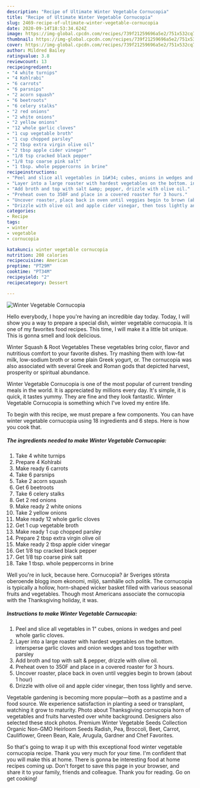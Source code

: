 ```yaml
---
description: "Recipe of Ultimate Winter Vegetable Cornucopia"
title: "Recipe of Ultimate Winter Vegetable Cornucopia"
slug: 2469-recipe-of-ultimate-winter-vegetable-cornucopia
date: 2020-09-14T18:53:34.624Z
image: https://img-global.cpcdn.com/recipes/739f21259696a5e2/751x532cq70/winter-vegetable-cornucopia-recipe-main-photo.jpg
thumbnail: https://img-global.cpcdn.com/recipes/739f21259696a5e2/751x532cq70/winter-vegetable-cornucopia-recipe-main-photo.jpg
cover: https://img-global.cpcdn.com/recipes/739f21259696a5e2/751x532cq70/winter-vegetable-cornucopia-recipe-main-photo.jpg
author: Mildred Bailey
ratingvalue: 3.8
reviewcount: 13
recipeingredient:
- "4 white turnips"
- "4 Kohlrabi"
- "6 carrots"
- "6 parsnips"
- "2 acorn squash"
- "6 beetroots"
- "6 celery stalks"
- "2 red onions"
- "2 white onions"
- "2 yellow onions"
- "12 whole garlic cloves"
- "1 cup vegetable broth"
- "1 cup chopped parsley"
- "2 tbsp extra virgin olive oil"
- "2 tbsp apple cider vinegar"
- "1/8 tsp cracked black pepper"
- "1/8 tsp coarse pink salt"
- "1 tbsp. whole peppercorns in brine"
recipeinstructions:
- "Peel and slice all vegetables in 1&#34; cubes, onions in wedges and peel whole garlic cloves."
- "Layer into a large roaster with hardest vegetables on the bottom. intersperse garlic cloves and onion wedges and toss together with parsley"
- "Add broth and top with salt &amp; pepper, drizzle with olive oil."
- "Preheat oven to 350F and place in a covered roaster for 3 hours."
- "Uncover roaster, place back in oven until veggies begin to brown (about 1 hour)"
- "Drizzle with olive oil and apple cider vinegar, then toss lightly and serve."
categories:
- Recipe
tags:
- winter
- vegetable
- cornucopia

katakunci: winter vegetable cornucopia 
nutrition: 208 calories
recipecuisine: American
preptime: "PT29M"
cooktime: "PT34M"
recipeyield: "2"
recipecategory: Dessert

---
```



![Winter Vegetable Cornucopia](https://img-global.cpcdn.com/recipes/739f21259696a5e2/751x532cq70/winter-vegetable-cornucopia-recipe-main-photo.jpg)

Hello everybody, I hope you're having an incredible day today. Today, I will show you a way to prepare a special dish, winter vegetable cornucopia. It is one of my favorites food recipes. This time, I will make it a little bit unique. This is gonna smell and look delicious.

Winter Squash &amp; Root Vegetables These vegetables bring color, flavor and nutritious comfort to your favorite dishes. Try mashing them with low-fat milk, low-sodium broth or some plain Greek yogurt, or. The cornucopia was also associated with several Greek and Roman gods that depicted harvest, prosperity or spiritual abundance.

Winter Vegetable Cornucopia is one of the most popular of current trending meals in the world. It is appreciated by millions every day. It's simple, it is quick, it tastes yummy. They are fine and they look fantastic. Winter Vegetable Cornucopia is something which I've loved my entire life.


To begin with this recipe, we must prepare a few components. You can have winter vegetable cornucopia using 18 ingredients and 6 steps. Here is how you cook that.

<!--inarticleads1-->

##### The ingredients needed to make Winter Vegetable Cornucopia:

1. Take 4 white turnips
1. Prepare 4 Kohlrabi
1. Make ready 6 carrots
1. Take 6 parsnips
1. Take 2 acorn squash
1. Get 6 beetroots
1. Take 6 celery stalks
1. Get 2 red onions
1. Make ready 2 white onions
1. Take 2 yellow onions
1. Make ready 12 whole garlic cloves
1. Get 1 cup vegetable broth
1. Make ready 1 cup chopped parsley
1. Prepare 2 tbsp extra virgin olive oil
1. Make ready 2 tbsp apple cider vinegar
1. Get 1/8 tsp cracked black pepper
1. Get 1/8 tsp coarse pink salt
1. Take 1 tbsp. whole peppercorns in brine


Well you&#39;re in luck, because here. Cornucopia? är Sveriges största oberoende blogg inom ekonomi, miljö, samhälle och politik. The cornucopia is typically a hollow, horn-shaped wicker basket filled with various seasonal fruits and vegetables. Though most Americans associate the cornucopia with the Thanksgiving holiday, it was. 

<!--inarticleads2-->

##### Instructions to make Winter Vegetable Cornucopia:

1. Peel and slice all vegetables in 1&#34; cubes, onions in wedges and peel whole garlic cloves.
1. Layer into a large roaster with hardest vegetables on the bottom. intersperse garlic cloves and onion wedges and toss together with parsley
1. Add broth and top with salt &amp; pepper, drizzle with olive oil.
1. Preheat oven to 350F and place in a covered roaster for 3 hours.
1. Uncover roaster, place back in oven until veggies begin to brown (about 1 hour)
1. Drizzle with olive oil and apple cider vinegar, then toss lightly and serve.


Vegetable gardening is becoming more popular—both as a pastime and a food source. We experience satisfaction in planting a seed or transplant, watching it grow to maturity. Photo about Thanksgiving cornucopia horn of vegetables and fruits harvested over white background. Designers also selected these stock photos. Premium Winter Vegetable Seeds Collection Organic Non-GMO Heirloom Seeds Radish, Pea, Broccoli, Beet, Carrot, Cauliflower, Green Bean, Kale, Arugula, Gardner and Chef Favorites. 

So that's going to wrap it up with this exceptional food winter vegetable cornucopia recipe. Thank you very much for your time. I'm confident that you will make this at home. There is gonna be interesting food at home recipes coming up. Don't forget to save this page in your browser, and share it to your family, friends and colleague. Thank you for reading. Go on get cooking!
